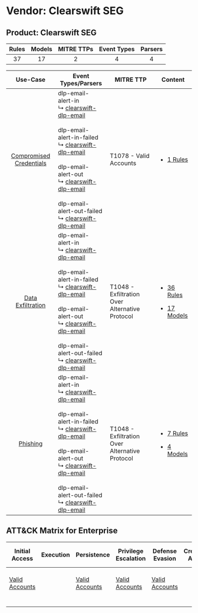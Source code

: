 Vendor: Clearswift SEG
======================
Product: Clearswift SEG
-----------------------
| Rules | Models | MITRE TTPs | Event Types | Parsers |
|:-----:|:------:|:----------:|:-----------:|:-------:|
|  37   |   17   |     2      |      4      |    4    |

|                                  Use-Case                                  | Event Types/Parsers                                                                                                                                                                                                                                                                                                                                                                                                                      | MITRE TTP                                          | Content                                                                                                                      |
|:--------------------------------------------------------------------------:| ---------------------------------------------------------------------------------------------------------------------------------------------------------------------------------------------------------------------------------------------------------------------------------------------------------------------------------------------------------------------------------------------------------------------------------------- | -------------------------------------------------- | ---------------------------------------------------------------------------------------------------------------------------- |
| [Compromised Credentials](../../../UseCases/uc_compromised_credentials.md) |  dlp-email-alert-in<br> ↳ [clearswift-dlp-email](Parsers/parserContent_clearswift-dlp-email.md)<br><br> dlp-email-alert-in-failed<br> ↳ [clearswift-dlp-email](Parsers/parserContent_clearswift-dlp-email.md)<br><br> dlp-email-alert-out<br> ↳ [clearswift-dlp-email](Parsers/parserContent_clearswift-dlp-email.md)<br><br> dlp-email-alert-out-failed<br> ↳ [clearswift-dlp-email](Parsers/parserContent_clearswift-dlp-email.md)<br> | T1078 - Valid Accounts<br>                         | [<ul><li>1 Rules</li></ul>](Rules_Models/r_m_clearswift_seg_clearswift_seg_Compromised_Credentials.md)                       |
|       [Data Exfiltration](../../../UseCases/uc_data_exfiltration.md)       |  dlp-email-alert-in<br> ↳ [clearswift-dlp-email](Parsers/parserContent_clearswift-dlp-email.md)<br><br> dlp-email-alert-in-failed<br> ↳ [clearswift-dlp-email](Parsers/parserContent_clearswift-dlp-email.md)<br><br> dlp-email-alert-out<br> ↳ [clearswift-dlp-email](Parsers/parserContent_clearswift-dlp-email.md)<br><br> dlp-email-alert-out-failed<br> ↳ [clearswift-dlp-email](Parsers/parserContent_clearswift-dlp-email.md)<br> | T1048 - Exfiltration Over Alternative Protocol<br> | [<ul><li>36 Rules</li></ul><ul><li>17 Models</li></ul>](Rules_Models/r_m_clearswift_seg_clearswift_seg_Data_Exfiltration.md) |
|                [Phishing](../../../UseCases/uc_phishing.md)                |  dlp-email-alert-in<br> ↳ [clearswift-dlp-email](Parsers/parserContent_clearswift-dlp-email.md)<br><br> dlp-email-alert-in-failed<br> ↳ [clearswift-dlp-email](Parsers/parserContent_clearswift-dlp-email.md)<br><br> dlp-email-alert-out<br> ↳ [clearswift-dlp-email](Parsers/parserContent_clearswift-dlp-email.md)<br><br> dlp-email-alert-out-failed<br> ↳ [clearswift-dlp-email](Parsers/parserContent_clearswift-dlp-email.md)<br> | T1048 - Exfiltration Over Alternative Protocol<br> | [<ul><li>7 Rules</li></ul><ul><li>4 Models</li></ul>](Rules_Models/r_m_clearswift_seg_clearswift_seg_Phishing.md)            |

ATT&CK Matrix for Enterprise
----------------------------
| Initial Access                                                      | Execution | Persistence                                                         | Privilege Escalation                                                | Defense Evasion                                                     | Credential Access | Discovery | Lateral Movement | Collection | Command and Control | Exfiltration                                                                                | Impact |
| ------------------------------------------------------------------- | --------- | ------------------------------------------------------------------- | ------------------------------------------------------------------- | ------------------------------------------------------------------- | ----------------- | --------- | ---------------- | ---------- | ------------------- | ------------------------------------------------------------------------------------------- | ------ |
| [Valid Accounts](https://attack.mitre.org/techniques/T1078)<br><br> |           | [Valid Accounts](https://attack.mitre.org/techniques/T1078)<br><br> | [Valid Accounts](https://attack.mitre.org/techniques/T1078)<br><br> | [Valid Accounts](https://attack.mitre.org/techniques/T1078)<br><br> |                   |           |                  |            |                     | [Exfiltration Over Alternative Protocol](https://attack.mitre.org/techniques/T1048)<br><br> |        |